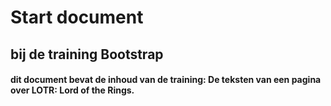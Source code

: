 # Start document

## bij de training Bootstrap

#### dit document bevat de inhoud van de training: De teksten van een pagina over LOTR: Lord of the Rings.
